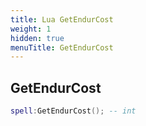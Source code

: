 ```yaml
---
title: Lua GetEndurCost
weight: 1
hidden: true
menuTitle: GetEndurCost
---
```

## GetEndurCost
```lua
spell:GetEndurCost(); -- int
```